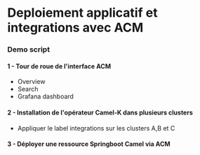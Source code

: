 # Deploiement applicatif et integrations avec ACM

### Demo script

#### 1 - Tour de roue de l'interface ACM 
- Overview
- Search
- Grafana dashboard

#### 2 - Installation de l'opérateur Camel-K dans plusieurs clusters
- Appliquer le label integrations sur les clusters A,B et C

#### 3 - Déployer une ressource Springboot Camel via ACM


